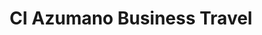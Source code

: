 ---
title: "CI Azumano Business Travel"
url: /vancouver/ci-azumano-business-travel/
shop: travel agency
---